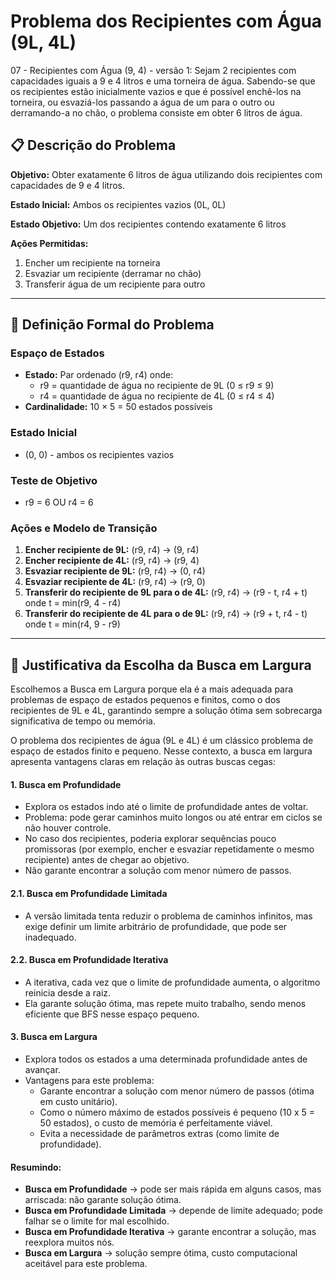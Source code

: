# Problema dos Recipientes com Água (9L, 4L)

07 - Recipientes com Água (9, 4) - versão 1:
Sejam 2 recipientes com capacidades iguais a 9 e 4 litros e uma torneira de
água. Sabendo-se que os recipientes estão inicialmente vazios e que é possível
enchê-los na torneira, ou esvaziá-los passando a água de um para o outro ou
derramando-a no chão, o problema consiste em obter 6 litros de água.

## 📋 Descrição do Problema

**Objetivo:** Obter exatamente 6 litros de água utilizando dois recipientes com capacidades de 9 e 4 litros.

**Estado Inicial:** Ambos os recipientes vazios (0L, 0L)

**Estado Objetivo:** Um dos recipientes contendo exatamente 6 litros

**Ações Permitidas:**
1. Encher um recipiente na torneira
2. Esvaziar um recipiente (derramar no chão)
3. Transferir água de um recipiente para outro

---

## 🎯 Definição Formal do Problema

### Espaço de Estados
- **Estado:** Par ordenado (r9, r4) onde:
  - r9 = quantidade de água no recipiente de 9L (0 ≤ r9 ≤ 9)
  - r4 = quantidade de água no recipiente de 4L (0 ≤ r4 ≤ 4)
- **Cardinalidade:** 10 × 5 = 50 estados possíveis

### Estado Inicial
- (0, 0) - ambos os recipientes vazios

### Teste de Objetivo
- r9 = 6 OU r4 = 6

### Ações e Modelo de Transição
1. **Encher recipiente de 9L:** (r9, r4) → (9, r4)
2. **Encher recipiente de 4L:** (r9, r4) → (r9, 4)
3. **Esvaziar recipiente de 9L:** (r9, r4) → (0, r4)
4. **Esvaziar recipiente de 4L:** (r9, r4) → (r9, 0)
5. **Transferir do recipiente de 9L para o de 4L:** (r9, r4) → (r9 - t, r4 + t) onde t = min(r9, 4 - r4)
6. **Transferir do recipiente de 4L para o de 9L:** (r9, r4) → (r9 + t, r4 - t) onde t = min(r4, 9 - r9)

---

## 📌 Justificativa da Escolha da Busca em Largura

Escolhemos a Busca em Largura porque ela é a mais adequada para problemas de espaço de estados pequenos e finitos, como o dos recipientes de 9L e 4L, garantindo sempre a solução ótima sem sobrecarga significativa de tempo ou memória.

O problema dos recipientes de água (9L e 4L) é um clássico problema de espaço de estados finito e pequeno. Nesse contexto, a busca em largura apresenta vantagens claras em relação às outras buscas cegas:

#### 1. Busca em Profundidade

- Explora os estados indo até o limite de profundidade antes de voltar.
- Problema: pode gerar caminhos muito longos ou até entrar em ciclos se não houver controle.
- No caso dos recipientes, poderia explorar sequências pouco promissoras (por exemplo, encher e esvaziar repetidamente o mesmo recipiente) antes de chegar ao objetivo.
- Não garante encontrar a solução com menor número de passos.

#### 2.1. Busca em Profundidade Limitada

- A versão limitada tenta reduzir o problema de caminhos infinitos, mas exige definir um limite arbitrário de profundidade, que pode ser inadequado.

#### 2.2. Busca em Profundidade Iterativa

- A iterativa, cada vez que o limite de profundidade aumenta, o algoritmo reinicia desde a raiz. 
- Ela garante solução ótima, mas repete muito trabalho, sendo menos eficiente que BFS nesse espaço pequeno.

#### 3. Busca em Largura

- Explora todos os estados a uma determinada profundidade antes de avançar.
- Vantagens para este problema:
    - Garante encontrar a solução com menor número de passos (ótima em custo unitário).
    - Como o número máximo de estados possíveis é pequeno (10 x 5 = 50 estados), o custo de memória é perfeitamente viável.
    - Evita a necessidade de parâmetros extras (como limite de profundidade).

#### Resumindo:

- **Busca em Profundidade** → pode ser mais rápida em alguns casos, mas arriscada: não garante solução ótima.
- **Busca em Profundidade Limitada** → depende de limite adequado; pode falhar se o limite for mal escolhido.
- **Busca em Profundidade Iterativa** → garante encontrar a solução, mas reexplora muitos nós. 
- **Busca em Largura** → solução sempre ótima, custo computacional aceitável para este problema.

